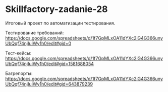 # Skillfactory-zadanie-28

Итоговый проект по автоматизации тестирования.

Тестирование требований: https://docs.google.com/spreadsheets/d/1f7GpMLxOA11dYXc2iG4G366unyUbQqf74njIuIWy1h0/edit#gid=0

Тест-кейсы: https://docs.google.com/spreadsheets/d/1f7GpMLxOA11dYXc2iG4G366unyUbQqf74njIuIWy1h0/edit#gid=1581688054

Багрепорты: https://docs.google.com/spreadsheets/d/1f7GpMLxOA11dYXc2iG4G366unyUbQqf74njIuIWy1h0/edit#gid=643879239
